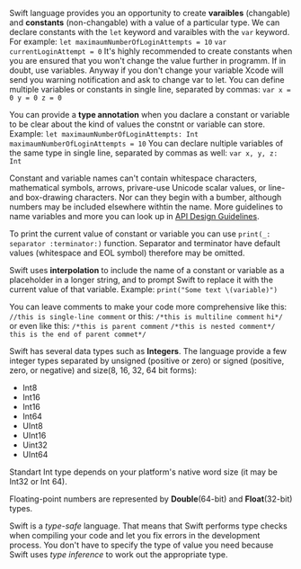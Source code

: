 Swift language provides you  an opportunity to create **varaibles** (changable) and **constants** (non-changable) with a value of a particular type.
We can declare constants with the `let` keyword and varaibles with the `var` keyword. 
For example:
`let maximaumNumberOfLoginAttempts = 10`
`var currentLoginAttempt = 0` 
It's highly recommended to create constants when you are ensured that you won't change the value further in programm. If in doubt, use variables. Anyway if you don't change your variable Xcode will send you warning notification and ask to change var to let. You can define multiple variables  or constants in single line, separated by commas:
`var x = 0 y = 0 z = 0` 

You can provide a **type annotation** when you daclare a constant or variable to be clear about the kind of values the constnt or variable can store.
Example:
`let maximaumNumberOfLoginAttempts: Int`
`maximaumNumberOfLoginAttempts = 10`
You can declare nultiple variables of the same type in single line, separated by commas as well:
`var x, y, z: Int` 

Constant and variable names can't contain whitespace characters, mathematical symbols, arrows, privare-use Unicode scalar values, or line- and box-drawing characters. Nor can they begin with a bumber, although numbers may be included elsewhere withtin the name. More guidelines to name variables and more  you can look up in [API Design Guidelines](https://swift.org/documentation/api-design-guidelines/).

To print the current value of constant or variable you can use `print(_: separator :terminator:)` function. Separator and terminator have default values (whitespace and EOL symbol) therefore may be omitted. 

Swift uses **interpolation** to include the name of a constant or variable as a placeholder in a longer string, and to prompt Swift to replace it with the current value of that variable.
Example:
`print("Some text \(variable)")`

You can leave comments to make your code more comprehensive like this:
`//this is single-line comment`
or this:
`/*this is multiline comment`
`hi*/`
or even like this:
`/*this is parent comment`
`/*this is nested comment*/`
`this is the end of parent commet*/`

Swift has several data types such as **Integers**. The language provide a few integer types separated by unsigned (positive or zero) or  signed (positive, zero, or negative) and size(8, 16, 32, 64 bit forms):
* Int8
* Int16
* Int16
* Int64
* UInt8
* UInt16
* Uint32
* UInt64

Standart Int type depends on your platform's native word size (it may be Int32 or Int 64).

Floating-point numbers are represented by **Double**(64-bit) and **Float**(32-bit) types.

Swift is a *type-safe* language. That means that Swift performs type checks when compiling your code and let you fix errors in the development process. You don't have to specify the type of value you need because Swift uses *type inference* to work out the appropriate type. 


